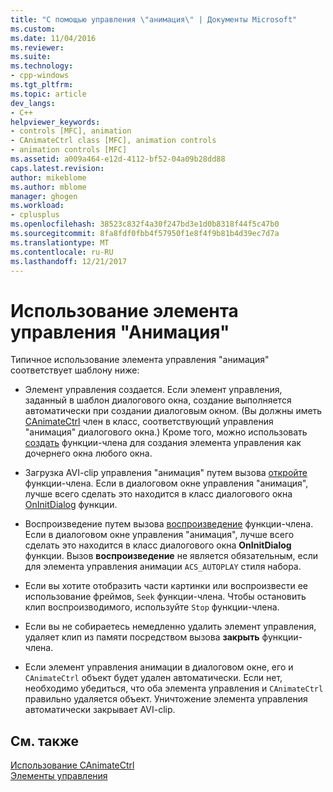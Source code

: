 ```yaml
---
title: "С помощью управления \"анимация\" | Документы Microsoft"
ms.custom: 
ms.date: 11/04/2016
ms.reviewer: 
ms.suite: 
ms.technology:
- cpp-windows
ms.tgt_pltfrm: 
ms.topic: article
dev_langs:
- C++
helpviewer_keywords:
- controls [MFC], animation
- CAnimateCtrl class [MFC], animation controls
- animation controls [MFC]
ms.assetid: a009a464-e12d-4112-bf52-04a09b28dd88
caps.latest.revision: 
author: mikeblome
ms.author: mblome
manager: ghogen
ms.workload:
- cplusplus
ms.openlocfilehash: 38523c832f4a30f247bd3e1d0b8318f44f5c47b0
ms.sourcegitcommit: 8fa8fdf0fbb4f57950f1e8f4f9b81b4d39ec7d7a
ms.translationtype: MT
ms.contentlocale: ru-RU
ms.lasthandoff: 12/21/2017
---
```

# <a name="using-an-animation-control"></a>Использование элемента управления "Анимация"
Типичное использование элемента управления "анимация" соответствует шаблону ниже:  
  
-   Элемент управления создается. Если элемент управления, заданный в шаблон диалогового окна, создание выполняется автоматически при создании диалоговым окном. (Вы должны иметь [CAnimateCtrl](../mfc/reference/canimatectrl-class.md) член в класс, соответствующий управления "анимация" диалогового окна.) Кроме того, можно использовать [создать](../mfc/reference/canimatectrl-class.md#create) функции-члена для создания элемента управления как дочернего окна любого окна.  
  
-   Загрузка AVI-clip управления "анимация" путем вызова [откройте](../mfc/reference/canimatectrl-class.md#open) функции-члена. Если в диалоговом окне управления "анимация", лучше всего сделать это находится в класс диалогового окна [OnInitDialog](../mfc/reference/cdialog-class.md#oninitdialog) функции.  
  
-   Воспроизведение путем вызова [воспроизведение](../mfc/reference/canimatectrl-class.md#play) функции-члена. Если в диалоговом окне управления "анимация", лучше всего сделать это находится в класс диалогового окна **OnInitDialog** функции. Вызов **воспроизведение** не является обязательным, если для элемента управления анимации `ACS_AUTOPLAY` стиля набора.  
  
-   Если вы хотите отобразить части картинки или воспроизвести ее использование фреймов, `Seek` функции-члена. Чтобы остановить клип воспроизводимого, используйте `Stop` функции-члена.  
  
-   Если вы не собираетесь немедленно удалить элемент управления, удаляет клип из памяти посредством вызова **закрыть** функции-члена.  
  
-   Если элемент управления анимации в диалоговом окне, его и `CAnimateCtrl` объект будет удален автоматически. Если нет, необходимо убедиться, что оба элемента управления и `CAnimateCtrl` правильно удаляется объект. Уничтожение элемента управления автоматически закрывает AVI-clip.  
  
## <a name="see-also"></a>См. также  
 [Использование CAnimateCtrl](../mfc/using-canimatectrl.md)   
 [Элементы управления](../mfc/controls-mfc.md)

